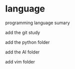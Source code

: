 # language
programming language sumary

add the git study

add the python folder

add the AI folder

add vim folder
